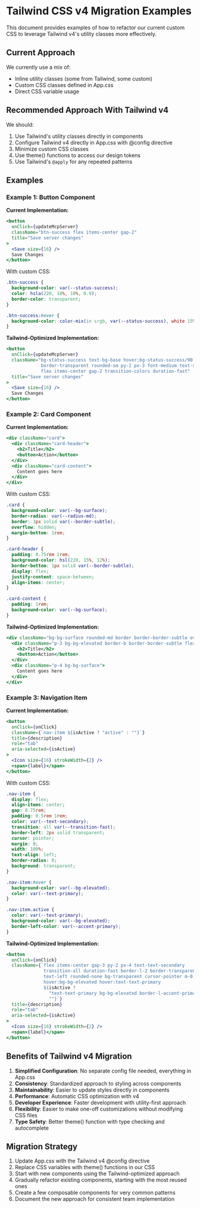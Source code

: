 # Tailwind CSS v4 Migration Examples

This document provides examples of how to refactor our current custom CSS to leverage Tailwind v4's utility classes more effectively.

## Current Approach

We currently use a mix of:
- Inline utility classes (some from Tailwind, some custom)
- Custom CSS classes defined in App.css
- Direct CSS variable usage

## Recommended Approach With Tailwind v4

We should:
1. Use Tailwind's utility classes directly in components
2. Configure Tailwind v4 directly in App.css with @config directive
3. Minimize custom CSS classes
4. Use theme() functions to access our design tokens
5. Use Tailwind's `@apply` for any repeated patterns

## Examples

### Example 1: Button Component

**Current Implementation:**
```jsx
<button 
  onClick={updateMcpServer}
  className="btn-success flex items-center gap-2"
  title="Save server changes"
>
  <Save size={16} />
  Save Changes
</button>
```

With custom CSS:
```css
.btn-success {
  background-color: var(--status-success);
  color: hsla(220, 18%, 10%, 0.9);
  border-color: transparent;
}

.btn-success:hover {
  background-color: color-mix(in srgb, var(--status-success), white 15%);
}
```

**Tailwind-Optimized Implementation:**
```jsx
<button 
  onClick={updateMcpServer}
  className="bg-status-success text-bg-base hover:bg-status-success/90 
             border-transparent rounded-sm py-2 px-3 font-medium text-sm
             flex items-center gap-2 transition-colors duration-fast"
  title="Save server changes"
>
  <Save size={16} />
  Save Changes
</button>
```

### Example 2: Card Component

**Current Implementation:**
```jsx
<div className="card">
  <div className="card-header">
    <h2>Title</h2>
    <button>Action</button>
  </div>
  <div className="card-content">
    Content goes here
  </div>
</div>
```

With custom CSS:
```css
.card {
  background-color: var(--bg-surface);
  border-radius: var(--radius-md);
  border: 1px solid var(--border-subtle);
  overflow: hidden;
  margin-bottom: 1rem;
}

.card-header {
  padding: 0.75rem 1rem;
  background-color: hsl(220, 15%, 12%);
  border-bottom: 1px solid var(--border-subtle);
  display: flex;
  justify-content: space-between;
  align-items: center;
}

.card-content {
  padding: 1rem;
  background-color: var(--bg-surface);
}
```

**Tailwind-Optimized Implementation:**
```jsx
<div className="bg-bg-surface rounded-md border border-border-subtle overflow-hidden mb-4">
  <div className="p-3 bg-bg-elevated border-b border-border-subtle flex justify-between items-center">
    <h2>Title</h2>
    <button>Action</button>
  </div>
  <div className="p-4 bg-bg-surface">
    Content goes here
  </div>
</div>
```

### Example 3: Navigation Item

**Current Implementation:**
```jsx
<button
  onClick={onClick}
  className={`nav-item ${isActive ? "active" : ""}`}
  title={description}
  role="tab"
  aria-selected={isActive}
>
  <Icon size={16} strokeWidth={2} />
  <span>{label}</span>
</button>
```

With custom CSS:
```css
.nav-item {
  display: flex;
  align-items: center;
  gap: 0.75rem;
  padding: 0.5rem 1rem;
  color: var(--text-secondary);
  transition: all var(--transition-fast);
  border-left: 2px solid transparent;
  cursor: pointer;
  margin: 0;
  width: 100%;
  text-align: left;
  border-radius: 0;
  background: transparent;
}

.nav-item:hover {
  background-color: var(--bg-elevated);
  color: var(--text-primary);
}

.nav-item.active {
  color: var(--text-primary);
  background-color: var(--bg-elevated);
  border-left-color: var(--accent-primary);
}
```

**Tailwind-Optimized Implementation:**
```jsx
<button
  onClick={onClick}
  className={`flex items-center gap-3 py-2 px-4 text-text-secondary
              transition-all duration-fast border-l-2 border-transparent w-full 
              text-left rounded-none bg-transparent cursor-pointer m-0
              hover:bg-bg-elevated hover:text-text-primary
              ${isActive ? 
                "text-text-primary bg-bg-elevated border-l-accent-primary" : 
                ""}`}
  title={description}
  role="tab"
  aria-selected={isActive}
>
  <Icon size={16} strokeWidth={2} />
  <span>{label}</span>
</button>
```

## Benefits of Tailwind v4 Migration

1. **Simplified Configuration**: No separate config file needed, everything in App.css
2. **Consistency**: Standardized approach to styling across components
3. **Maintainability**: Easier to update styles directly in components
4. **Performance**: Automatic CSS optimization with v4
5. **Developer Experience**: Faster development with utility-first approach
6. **Flexibility**: Easier to make one-off customizations without modifying CSS files
7. **Type Safety**: Better theme() function with type checking and autocomplete

## Migration Strategy

1. Update App.css with the Tailwind v4 @config directive
2. Replace CSS variables with theme() functions in our CSS
3. Start with new components using the Tailwind-optimized approach
4. Gradually refactor existing components, starting with the most reused ones
5. Create a few composable components for very common patterns
6. Document the new approach for consistent team implementation